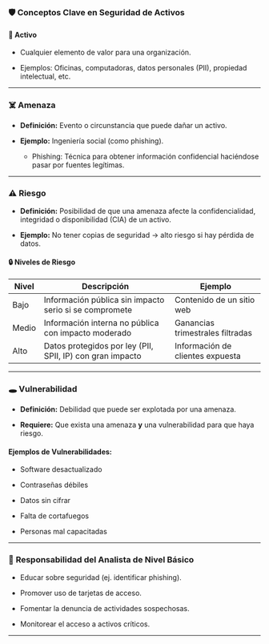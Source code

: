 
### 🛡️ Conceptos Clave en Seguridad de Activos

#### 🔐 **Activo**

- Cualquier elemento de valor para una organización.
    
- Ejemplos: Oficinas, computadoras, datos personales (PII), propiedad intelectual, etc.
    

---

### ☠️ **Amenaza**

- **Definición:** Evento o circunstancia que puede dañar un activo.
    
- **Ejemplo:** Ingeniería social (como phishing).
    
    - Phishing: Técnica para obtener información confidencial haciéndose pasar por fuentes legítimas.
        

---

### ⚠️ **Riesgo**

- **Definición:** Posibilidad de que una amenaza afecte la confidencialidad, integridad o disponibilidad (CIA) de un activo.
    
- **Ejemplo:** No tener copias de seguridad → alto riesgo si hay pérdida de datos.
    

#### 🔒 Niveles de Riesgo

|Nivel|Descripción|Ejemplo|
|---|---|---|
|Bajo|Información pública sin impacto serio si se compromete|Contenido de un sitio web|
|Medio|Información interna no pública con impacto moderado|Ganancias trimestrales filtradas|
|Alto|Datos protegidos por ley (PII, SPII, IP) con gran impacto|Información de clientes expuesta|

---

### 🕳️ **Vulnerabilidad**

- **Definición:** Debilidad que puede ser explotada por una amenaza.
    
- **Requiere:** Que exista una amenaza **y** una vulnerabilidad para que haya riesgo.
    

#### Ejemplos de Vulnerabilidades:

- Software desactualizado
    
- Contraseñas débiles
    
- Datos sin cifrar
    
- Falta de cortafuegos
    
- Personas mal capacitadas
    

---

### 👥 **Responsabilidad del Analista de Nivel Básico**

- Educar sobre seguridad (ej. identificar phishing).
    
- Promover uso de tarjetas de acceso.
    
- Fomentar la denuncia de actividades sospechosas.
    
- Monitorear el acceso a activos críticos.
    

---
